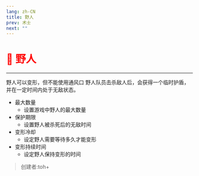 ```yaml
---
lang: zh-CN
title: 野人
prev: 术士
next: ""
---
```


# <font color="red">🐺 <b>野人</b></font> <Badge text="Concealing" type="tip" vertical="middle"/>

***

野人可以变形，但不能使用通风口 野人队员击杀敌人后，会获得一个临时护盾，并在一定时间内处于无敌状态。

- 最大数量
  - 设置游戏中野人的最大数量
- 保护期限
  - 设置野人被杀死后的无敌时间
- 变形冷却
  - 设定野人需要等待多久才能变形
- 变形持续时间
  - 设定野人保持变形的时间

> 创建者:toh+
